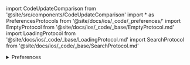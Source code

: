 import CodeUpdateComparison from '@site/src/components/CodeUpdateComparison'
import * as PreferencesProtocols from '@site/docs/ios/_code/_preferences/'
import EmptyProtocol from '@site/docs/ios/_code/_base/EmptyProtocol.md'
import LoadingProtocol from '@site/docs/ios/_code/_base/LoadingProtocol.md'
import SearchProtocol from '@site/docs/ios/_code/_base/SearchProtocol.md'

<details>
  <summary>Preferences</summary>
  <div>
    <p>We have moved to using individual protocols for each section of the Preferences Page</p>
<details>
        <summary>Loading</summary>
        <CodeUpdateComparison 
oldCode={`preferencesLoadingViewTemplate: (() -> AnyView)?`}
            newCode={<LoadingProtocol />}/>
    </details>
    <details>
        <summary>Success</summary>
        <CodeUpdateComparison 
oldCode={`preferencesSuccessViewTemplate: ((Int, [CheckableTag], [CheckableTag], [CheckableTag], Int, @escaping (Int) -> Void,
        @escaping (CheckableTag) -> Void, @escaping () -> Void, @escaping () -> Void, @escaping () -> Void) -> AnyView)?`}
            newCode="Removed"/>
    </details>
<details>
        <summary>List</summary>
        <CodeUpdateComparison 
oldCode={`preferencesListViewTemplate: ((String, String, [CheckableTag], @escaping (CheckableTag) -> Void) -> AnyView)?`}
            newCode="Removed"/>
    </details>
<details>
        <summary>List Item</summary>
        <CodeUpdateComparison 
oldCode={`preferenceListItemViewTemplate: ((CheckableTag, @escaping (CheckableTag) -> Void) -> AnyView)?`}
            newCode="Removed"/>
    </details>
<details>
        <summary>Tags List</summary>
        <CodeUpdateComparison 
oldCode={`preferencesTagsListViewTemplate: ((String, String, [CheckableTag], GeometryProxy,
        @escaping (CheckableTag) -> Void, @escaping () -> Void) -> AnyView)?`}
            newCode="Removed"/>
    </details>
<details>
        <summary>Add Tag</summary>
        <CodeUpdateComparison 
oldCode={`addTagViewTemplate: ((@escaping () -> Void) -> AnyView)?`}
            newCode="Removed"/>
    </details>
<details>
        <summary>Tag View</summary>
        <CodeUpdateComparison 
oldCode={`preferencesTagViewTemplate: ((CheckableTag, @escaping (CheckableTag) -> Void) -> AnyView)?`}
            newCode="Removed"/>
    </details>
<details>
        <summary>Footer</summary>
        <CodeUpdateComparison 
oldCode={`preferencesFooterView: ((@escaping () -> Void, @escaping () -> Void, Int) -> AnyView)?`}
            newCode={<PreferencesProtocols.PreferencesFooterProtocol />}/>
    </details>
<details>
        <summary>Search</summary>
        <CodeUpdateComparison 
oldCode={`preferencesSearchViewTemplate: ((PreferencesSearchVM, @escaping () -> Void) -> AnyView)?`}
            newCode={<SearchProtocol />}/>
    </details>
<p>Here are some new Templates:</p>
<details>
        <summary>Diet</summary>
        <CodeUpdateComparison 
oldCode="Added in 4.0" newCode={<PreferencesProtocols.PreferencesDietProtocol />}/>
    </details>
<details>
        <summary>Equipment</summary>
        <CodeUpdateComparison 
oldCode="Added in 4.0" newCode={<PreferencesProtocols.PreferencesEquipmentProtocol />}/>
    </details>
<details>
        <summary>Guest</summary>
        <CodeUpdateComparison 
oldCode="Added in 4.0" newCode={<PreferencesProtocols.PreferencesGuestProtocol />}/>
    </details>
<details>
        <summary>Ingredients</summary>
        <CodeUpdateComparison 
oldCode="Added in 4.0" newCode={<PreferencesProtocols.PreferencesIngredientsProtocol />}/>
    </details>
  </div>
</details>